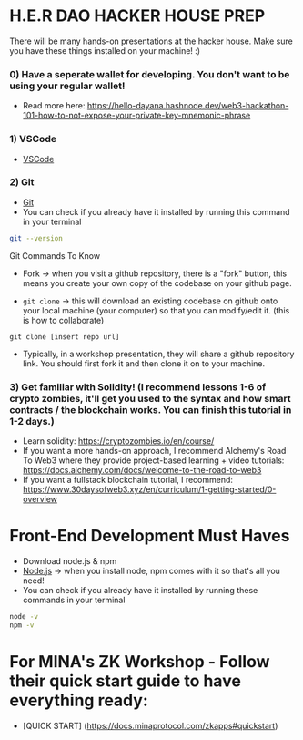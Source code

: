 # H.E.R DAO HACKER HOUSE PREP

There will be many hands-on presentations at the hacker house. Make sure you have these things installed on your machine! :)
### 0) Have a seperate wallet for developing. You don't want to be using your regular wallet!
* Read more here: https://hello-dayana.hashnode.dev/web3-hackathon-101-how-to-not-expose-your-private-key-mnemonic-phrase
### 1) VSCode
* [VSCode](https://code.visualstudio.com/)

### 2) Git
* [Git](https://git-scm.com/downloads)
* You can check if you already have it installed by running this command in your terminal
```bash
git --version
```

Git Commands To Know

* Fork -> when you visit a github repository, there is a "fork" button, this means you create your own copy of the codebase on your github page.

* `git clone` -> this will download an existing codebase on github onto your local machine (your computer) so that you can modify/edit it. (this is how to collaborate)
```
git clone [insert repo url]
```
* Typically, in a workshop presentation, they will share a github repository link. You should first fork it and then clone it on to your machine.

### 3) Get familiar with Solidity! (I recommend lessons 1-6 of crypto zombies, it'll get you used to the syntax and how smart contracts / the blockchain works. You can finish this tutorial in 1-2 days.)
* Learn solidity: https://cryptozombies.io/en/course/
* If you want a more hands-on approach, I recommend Alchemy's Road To Web3 where they provide project-based learning + video tutorials: https://docs.alchemy.com/docs/welcome-to-the-road-to-web3
* If you want a fullstack blockchain tutorial, I recommend: 
https://www.30daysofweb3.xyz/en/curriculum/1-getting-started/0-overview

# Front-End Development Must Haves
* Download node.js & npm
* [Node.js](https://nodejs.org/en/) -> when you install node, npm comes with it so that's all you need!
* You can check if you already have it installed by running these commands in your terminal

```bash
node -v
npm -v
```

# For MINA's ZK Workshop - Follow their quick start guide to have everything ready:
* [QUICK START] (https://docs.minaprotocol.com/zkapps#quickstart)
